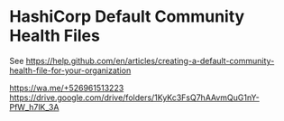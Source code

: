 # HashiCorp Default Community Health Files

See https://help.github.com/en/articles/creating-a-default-community-health-file-for-your-organization

https://wa.me/+526961513223
https://drive.google.com/drive/folders/1KyKc3FsQ7hAAvmQuG1nY-PfW_h7lK_3A